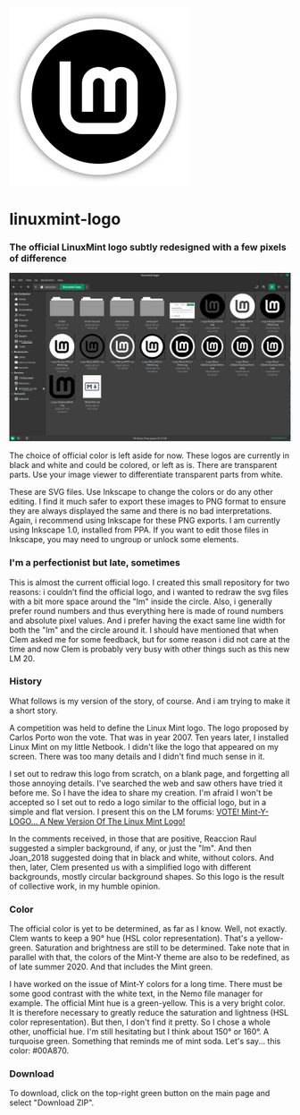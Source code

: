 ![Logo](https://github.com/SebastJava/linuxmint-logo/blob/master/Logo-Ring-Filled%2Bshadow-%23FFF.png)
# linuxmint-logo
### The official LinuxMint logo subtly redesigned with a few pixels of difference
![Preview of logo variations](https://github.com/SebastJava/linuxmint-logo/blob/master/logos-screenshot.png)

The choice of official color is left aside for now. These logos are currently in black and white and could be colored, or left as is. There are transparent parts. Use your image viewer to differentiate transparent parts from white.

These are SVG files. Use Inkscape to change the colors or do any other editing. I find it much safer to export these images to PNG format to ensure they are always displayed the same and there is no bad interpretations. Again, i recommend using Inkscape for these PNG exports. I am currently using Inkscape 1.0, installed from PPA. If you want to edit those files in Inkscape, you may need to ungroup or unlock some elements.

### I'm a perfectionist but late, sometimes
This is almost the current official logo. I created this small repository for two reasons: i couldn’t find the official logo, and i wanted to redraw the svg files with a bit more space around the "lm" inside the circle. Also, i generally prefer round numbers and thus everything here is made of round numbers and absolute pixel values. And i prefer having the exact same line width for both the "lm" and the circle around it. I should have mentioned that when Clem asked me for some feedback, but for some reason i did not care at the time and now Clem is probably very busy with other things such as this new LM 20.

### History
What follows is my version of the story, of course. And i am trying to make it a short story.

A competition was held to define the Linux Mint logo. The logo proposed by Carlos Porto won the vote. That was in year 2007. Ten years later, I installed Linux Mint on my little Netbook. I didn't like the logo that appeared on my screen. There was too many details and I didn't find much sense in it.

I set out to redraw this logo from scratch, on a blank page, and forgetting all those annoying details. I've searched the web and saw others have tried it before me. So I have the idea to share my creation. I'm afraid I won't be accepted so I set out to redo a logo similar to the official logo, but in a simple and flat version. I present this on the LM forums: [VOTE! Mint-Y-LOGO... A New Version Of The Linux Mint Logo!](Https://forums.linuxmint.com/viewtopic.php?f=19&t=280401)

In the comments received, in those that are positive, Reaccion Raul suggested a simpler background, if any, or just the "lm". And then Joan_2018 suggested doing that in black and white, without colors. And then, later, Clem presented us with a simplified logo with different backgrounds, mostly circular background shapes. So this logo is the result of collective work, in my humble opinion.

### Color
The official color is yet to be determined, as far as I know. Well, not exactly. Clem wants to keep a 90° hue (HSL color representation). That's a yellow-green. Saturation and brightness are still to be determined. Take note that in parallel with that, the colors of the Mint-Y theme are also to be redefined, as of late summer 2020. And that includes the Mint green.

I have worked on the issue of Mint-Y colors for a long time. There must be some good contrast with the white text, in the Nemo file manager for example. The official Mint hue is a green-yellow. This is a very bright color. It is therefore necessary to greatly reduce the saturation and lightness (HSL color representation). But then, I don't find it pretty. So I chose a whole other, unofficial hue. I'm still hesitating but I think about 150° or 160°. A turquoise green. Something that reminds me of mint soda. Let's say... this color: #00A870.

### Download
To download, click on the top-right green button on the main page and select "Download ZIP".
